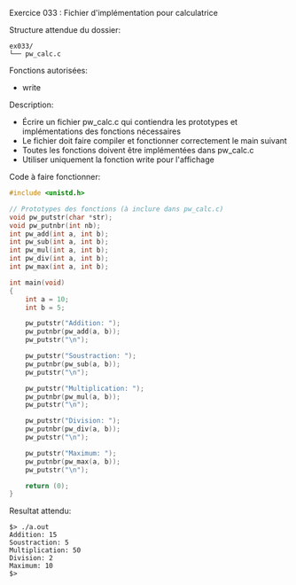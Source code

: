 Exercice 033 : Fichier d'implémentation pour calculatrice

Structure attendue du dossier:

```
ex033/
└── pw_calc.c
```

Fonctions autorisées:

- write

Description:

- Écrire un fichier pw_calc.c qui contiendra les prototypes et implémentations des fonctions nécessaires
- Le fichier doit faire compiler et fonctionner correctement le main suivant
- Toutes les fonctions doivent être implémentées dans pw_calc.c
- Utiliser uniquement la fonction write pour l'affichage

Code à faire fonctionner:

```c
#include <unistd.h>

// Prototypes des fonctions (à inclure dans pw_calc.c)
void pw_putstr(char *str);
void pw_putnbr(int nb);
int pw_add(int a, int b);
int pw_sub(int a, int b);
int pw_mul(int a, int b);
int pw_div(int a, int b);
int pw_max(int a, int b);

int main(void)
{
    int a = 10;
    int b = 5;

    pw_putstr("Addition: ");
    pw_putnbr(pw_add(a, b));
    pw_putstr("\n");

    pw_putstr("Soustraction: ");
    pw_putnbr(pw_sub(a, b));
    pw_putstr("\n");

    pw_putstr("Multiplication: ");
    pw_putnbr(pw_mul(a, b));
    pw_putstr("\n");

    pw_putstr("Division: ");
    pw_putnbr(pw_div(a, b));
    pw_putstr("\n");

    pw_putstr("Maximum: ");
    pw_putnbr(pw_max(a, b));
    pw_putstr("\n");

    return (0);
}
```

Resultat attendu:

```
$> ./a.out
Addition: 15
Soustraction: 5
Multiplication: 50
Division: 2
Maximum: 10
$>
```
